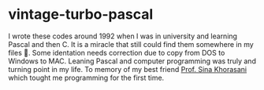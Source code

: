 # vintage-turbo-pascal

I wrote these codes around 1992 when I was in university and learning Pascal and then C. It is a miracle that still could find them somewhere in my files :beers:.
Some identation needs correction due to copy from DOS to Windows to MAC. Leaning Pascal and computer programming was truly and turning point in my life.
To memory of my best friend [Prof. Sina Khorasani](https://www.linkedin.com/pulse/prof-sina-khorasani-passed-away-baktash-behmanesh/) which tought me programming for the first time.
